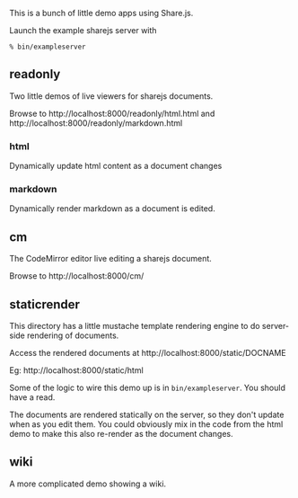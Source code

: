 This is a bunch of little demo apps using Share.js.

Launch the example sharejs server with

    % bin/exampleserver


readonly
--------

Two little demos of live viewers for sharejs documents.

Browse to http://localhost:8000/readonly/html.html
and http://localhost:8000/readonly/markdown.html

### html

Dynamically update html content as a document changes

### markdown

Dynamically render markdown as a document is edited.


cm
---

The CodeMirror editor live editing a sharejs document.

Browse to http://localhost:8000/cm/


staticrender
------------

This directory has a little mustache template rendering engine to do server-side rendering of documents.

Access the rendered documents at http://localhost:8000/static/DOCNAME

Eg: http://localhost:8000/static/html

Some of the logic to wire this demo up is in `bin/exampleserver`. You should have a read.

The documents are rendered statically on the server, so they don't update when as you edit them. You could obviously mix in the code from the html demo to make this also re-render as the document changes.


wiki
----

A more complicated demo showing a wiki.

